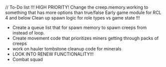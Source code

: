 // To-Do list
!!!
HIGH PRIORITY!
Change the creep.memory.working to something that has more options than true/false
Early game module for RCL 4 and below
Clean up spawn logic for role types vs game state
!!!

- Create a queue list that for spawn memory to spawn creeps from instead of loop.
- Create movement code that prioritizes miners getting through packs of creeps
- work on hauler tombstone cleanup code for minerals
- LOOK INTO RENEW FUNCTIONALITY!!!
- Combat squad
